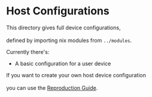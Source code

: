 # Host Configurations

This directory gives full device configurations,<br/>\
defined by importing nix modules from `../modules`.

Currently there's:

- A basic configuration for a user device

If you want to create your own host device configuration<br/>\
you can use the [Reproduction Guide](../.github/docs/Reproduction.md).
